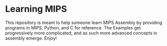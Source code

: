# Learning MIPS

This repository is meant to help someone learn MIPS Assembly by providing programs in MIPS, Python, and C for reference. The Examples get progressively more complicated, and as such more advanced concepts in assembly emerge. Enjoy!
